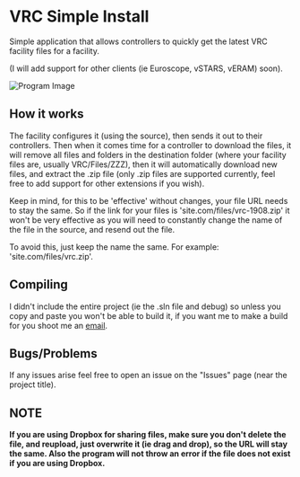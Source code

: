 # VRC Simple Install

Simple application that allows controllers to quickly get the latest VRC facility files for a facility. 

(I will add support for other clients (ie Euroscope, vSTARS, vERAM) soon).

![Program Image](https://i.imgur.com/FN7PDAW.png)

## How it works

The facility configures it (using the source), then sends it out to their controllers. Then when it comes time for a controller to download the files, it will remove all files and folders in the destination folder (where your facility files are, usually VRC/Files/ZZZ), then it will automatically download new files, and extract the .zip file (only .zip files are supported currently, feel free to add support for other extensions if you wish).

Keep in mind, for this to be 'effective' without changes, your file URL needs to stay the same. So if the link for your files is 'site.com/files/vrc-1908.zip' it won't be very effective as you will need to constantly change the name of the file in the source, and resend out the file.

To avoid this, just keep the name the same. For example: 'site.com/files/vrc.zip'.

## Compiling

I didn't include the entire project (ie the .sln file and debug) so unless you copy and paste you won't be able to build it, if you want me to make a build for you shoot me an [email](mailto:admin@jordie.ml).

## Bugs/Problems

If any issues arise feel free to open an issue on the "Issues" page (near the project title). 

## NOTE

**If you are using Dropbox for sharing files, make sure you don't delete the file, and reupload, just overwrite it (ie drag and drop), so the URL will stay the same. Also the program will not throw an error if the file does not exist if you are using Dropbox.**